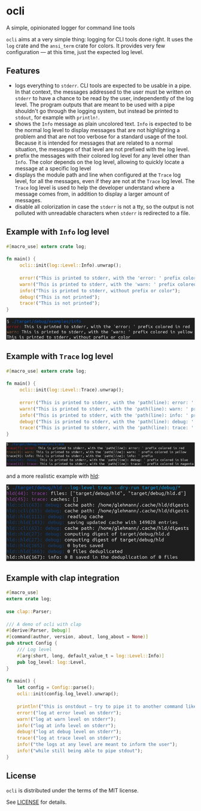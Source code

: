 # ocli

A simple, opinionated logger for command line tools

`ocli` aims at a very simple thing: logging for CLI tools done right. It uses the
`log` crate and the `ansi_term` crate for colors. It provides very few configuration —
at this time, just the expected log level.

## Features

* logs everything to `stderr`. CLI tools are expected to be usable in a pipe. In that context,
  the messages addressed to the user must be written on `stderr` to have a chance to be read
  by the user, independently of the log level.
  The program outputs that are meant to be used with a pipe shouldn't go through the logging
  system, but instead be printed to `stdout`, for example with `println!`.
* shows the `Info` message as plain uncolored text. `Info` is expected to be the normal log
  level to display messages that are not highlighting a problem and that are not too verbose
  for a standard usage of the tool. Because it is intended for messages that are related
  to a normal situation, the messages of that level are not prefixed with the log level.
* prefix the messages with their colored log level for any level other than `Info`. The color
  depends on the log level, allowing to quickly locate a message at a specific log level
* displays the module path and line when configured at the `Trace` log level, for all the
  messages, even if they are not at the `Trace` log level. The `Trace` log level is used
  to help the developer understand where a message comes from, in addition to display a larger
  amount of messages.
* disable all colorization in case the `stderr` is not a tty, so the output is not polluted
  with unreadable characters when `stderr` is redirected to a file.

## Example with `Info` log level

```rust
#[macro_use] extern crate log;

fn main() {
     ocli::init(log::Level::Info).unwrap();

     error!("This is printed to stderr, with the 'error: ' prefix colored in red");
     warn!("This is printed to stderr, with the 'warn: ' prefix colored in yellow");
     info!("This is printed to stderr, without prefix or color");
     debug!("This is not printed");
     trace!("This is not printed");
}
```
![info example](info.png)

## Example with `Trace` log level

```rust
#[macro_use] extern crate log;

fn main() {
     ocli::init(log::Level::Trace).unwrap();

     error!("This is printed to stderr, with the 'path(line): error: ' prefix colored in red");
     warn!("This is printed to stderr, with the 'path(line): warn: ' prefix colored in yellow");
     info!("This is printed to stderr, with the 'path(line): info: ' prefix");
     debug!("This is printed to stderr, with the 'path(line): debug: ' prefix colored in blue");
     trace!("This is printed to stderr, with the 'path(line): trace: ' prefix colored in magenta");
}
```

![trace example](trace.png)

and a more realistic example with [hld](https://github.com/glehmann/hld):

![hld trace](hld.png)

## Example with clap integration

```rust
#[macro_use]
extern crate log;

use clap::Parser;

/// A demo of ocli with clap
#[derive(Parser, Debug)]
#[command(author, version, about, long_about = None)]
pub struct Config {
    /// Log level
    #[arg(short, long, default_value_t = log::Level::Info)]
    pub log_level: log::Level,
}

fn main() {
    let config = Config::parse();
    ocli::init(config.log_level).unwrap();

    println!("this is onstdout — try to pipe it to another command like `grep` or `wc`");
    error!("log at error level on stderr");
    warn!("log at warn level on stderr");
    info!("log at info level on stderr");
    debug!("log at debug level on stderr");
    trace!("log at trace level on stderr");
    info!("the logs at any level are meant to inform the user");
    info!("while still being able to pipe stdout");
}
```

## License

`ocli` is distributed under the terms of the MIT license.

See [LICENSE](LICENSE) for details.
